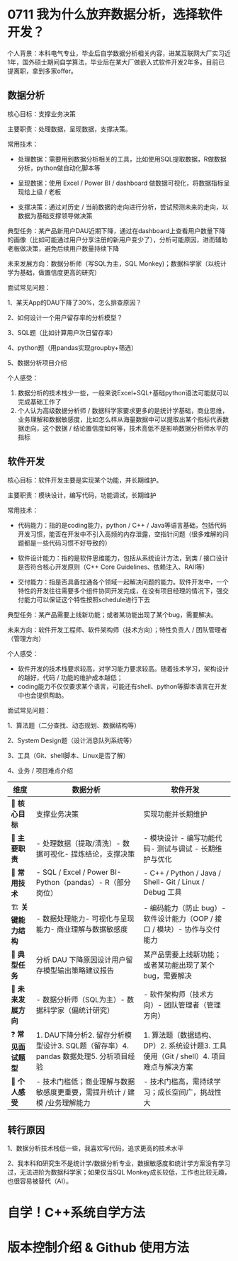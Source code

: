# 0711 我为什么放弃数据分析，选择软件开发？

个人背景：本科电气专业，毕业后自学数据分析相关内容，进某互联网大厂实习近1年，国外硕士期间自学算法，毕业后在某大厂做嵌入式软件开发2年多。目前已提离职，拿到多家offer。



## 数据分析

核心目标：支撑业务决策

主要职责：处理数据，呈现数据，支撑决策。

常用技术：

- 处理数据：需要用到数据分析相关的工具，比如使用SQL提取数据，R做数据分析，python做自动化脚本等

- 呈现数据：使用 Excel / Power BI / dashboard 做数据可视化，将数据指标呈现给上级 / 老板

- 支撑决策：通过对历史 / 当前数据的走向进行分析，尝试预测未来的走向，以数据为基础支撑领导做决策



典型任务：某产品新用户DAU近期下降，通过在dashboard上查看用户数量下降的画像（比如可能通过用户分享注册的新用户变少了），分析可能原因，进而辅助老板做决策，避免后续用户数量持续下降



未来发展方向：数据分析师（写SQL为主，SQL Monkey)；数据科学家（以统计学为基础，做置信度更高的研究）



面试常见问题：

1、某天App的DAU下降了30%，怎么排查原因？

2、如何设计一个用户留存率的分析模型？

3、SQL题（比如计算用户次日留存率）

4、python题（用pandas实现groupby+筛选）

5、数据分析项目介绍



个人感受：

1. 数据分析的技术栈少一些，一般来说Excel+SQL+基础python语法可能就可以完成基础工作了
2. 个人认为高级数据分析师 / 数据科学家要求更多的是统计学基础，商业思维，业务理解和数据敏感度，比如怎么样从海量数据中可以提取出某个指标代表数据走向，这个数据 / 结论置信度如何等，技术高低不是影响数据分析师水平的指标





## 软件开发

核心目标：软件开发主要是实现某个功能，并长期维护。

主要职责：模块设计，编写代码，功能调试，长期维护

常用技术：

- 代码能力：指的是coding能力，python / C++ / Java等语言基础，包括代码开发习惯，能否在开发中不引入高频的内存泄露，空指针问题（很多难解的问题都是一些代码习惯不好导致的）

- 软件设计能力：指的是软件思维能力，包括从系统设计方法，到类 / 接口设计是否符合核心开发原则（C++ Core Guidelines、依赖注入、RAII等）

- 交付能力：指是否具备拉通各个领域一起解决问题的能力。软件开发中，一个特性的开发往往需要多个组件协同开发完成，在没有项目经理的情况下，强交付能力可以保证这个特性按照schedule进行下去



典型任务：某产品需要上线新功能；或者某功能出现了某个bug，需要解决。



未来方向：软件开发工程师、软件架构师（技术方向）；特性负责人 / 团队管理者（管理方向）



个人感受：

- 软件开发的技术栈要求较高，对学习能力要求较高。随着技术学习，架构设计的越好，代码 / 功能的维护成本越低；
- coding能力不仅仅要求某个语言，可能还有shell、python等脚本语言在开发中也会提供帮助。



面试常见问题：

1、算法题（二分查找、动态规划、数据结构等）

2、System Design题（设计消息队列系统等）

3、工具（Git、shell脚本、Linux是否了解）

4、业务 / 项目难点介绍



| 维度               | 数据分析                                                     | 软件开发                                                     |
| ------------------ | ------------------------------------------------------------ | ------------------------------------------------------------ |
| 🎯 **核心目标**     | 支撑业务决策                                                 | 实现功能并长期维护                                           |
| 🧠 **主要职责**     | - 处理数据（提取/清洗）- 数据可视化- 提炼结论，支撑决策      | - 模块设计 - 编写功能代码- 测试与调试 - 长期维护与优化       |
| 🧰 **常用技术**     | - SQL / Excel / Power BI- Python（pandas）- R（部分岗位）    | - C++ / Python / Java / Shell- Git / Linux / Debug 工具      |
| 🏗 **关键能力结构** | - 数据处理能力- 可视化与呈现能力- 商业理解与数据敏感度       | - 编码能力（防止 bug）- 软件设计能力（OOP / 接口 / 模块）- 协作与交付能力 |
| 🧪 **典型任务**     | 分析 DAU 下降原因设计用户留存模型输出策略建议报告            | 某产品需要上线新功能；或者某功能出现了某个bug，需要解决      |
| 🧭 **未来发展方向** | - 数据分析师（SQL为主）- 数据科学家（偏统计研究）            | - 软件架构师（技术方向）- 团队管理者（管理方向）             |
| ❓ **常见面试题型** | 1. DAU下降分析2. 留存分析模型设计3. SQL题（留存率）4. pandas 数据处理5. 分析项目经验 | 1. 算法题（数据结构、DP）2. 系统设计题3. 工具使用（Git / shell）4. 项目难点与解决方案 |
| 🤔 **个人感受**     | - 技术门槛低；商业理解与数据敏感度更重要，需提升统计 / 建模 /业务理解能力 | - 技术门槛高，需持续学习；成长空间广，挑战性大               |



## 转行原因

1、数据分析技术栈低一些，我喜欢写代码，追求更高的技术水平

2、我本科和研究生不是统计学/数据分析专业，数据敏感度和统计学方案没有学习过，无法进阶为数据科学家；如果仅当SQL Monkey成长较低，工作也比较无趣，也很容易被替代（AI）。





# 自学！C++系统自学方法









# 版本控制介绍 & Github 使用方法




